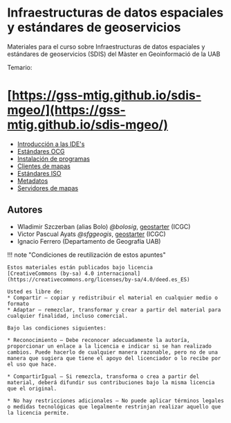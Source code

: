 # Infraestructuras de datos espaciales y estándares de geoservicios

Materiales para el curso sobre Infraestructuras de datos espaciales y estándares de geoservicios (SDIS) del Màster en Geoinformació de la UAB

Temario:

# [https://gss-mtig.github.io/sdis-mgeo/](https://gss-mtig.github.io/sdis-mgeo/)

* [Introducción a las IDE's](https://gss-mtig.github.io/sdis-mgeo/introduccion_a_las_ides/)
* [Estándares OCG](https://gss-mtig.github.io/sdis-mgeo/estandares_OCG/)
* [Instalación de programas](https://gss-mtig.github.io/sdis-mgeo/instalacion_de_programas/)
* [Clientes de mapas](https://gss-mtig.github.io/sdis-mgeo/clientes_de_mapa)
* [Estándares ISO](https://gss-mtig.github.io/sdis-mgeo/estandares_ISO/)
* [Metadatos](https://gss-mtig.github.io/sdis-mgeo/metadatos/)
* [Servidores de mapas](https://gss-mtig.github.io/sdis-mgeo/servidores_de_mapa/)

## Autores

* Wladimir Szczerban (alias Bolo) *@bolosig*, [geostarter](http://betaportal.icgc.cat) (ICGC)
* Victor Pascual Ayats  *@sfggeogis*, [geostarter](http://betaportal.icgc.cat) (ICGC)
* Ignacio Ferrero (Departamento de Geografía UAB)

!!! note "Condiciones de reutilización de estos apuntes"

    Estos materiales están publicados bajo licencia
    [CreativeCommons (by-sa) 4.0 internacional](https://creativecommons.org/licenses/by-sa/4.0/deed.es_ES)

    Usted es libre de:
    * Compartir — copiar y redistribuir el material en cualquier medio o formato
    * Adaptar — remezclar, transformar y crear a partir del material para cualquier finalidad, incluso comercial.

    Bajo las condiciones siguientes:

    * Reconocimiento — Debe reconocer adecuadamente la autoría, proporcionar un enlace a la licencia e indicar si se han realizado cambios. Puede hacerlo de cualquier manera razonable, pero no de una manera que sugiera que tiene el apoyo del licenciador o lo recibe por el uso que hace.
    
    * CompartirIgual — Si remezcla, transforma o crea a partir del material, deberá difundir sus contribuciones bajo la misma licencia que el original.
    
    * No hay restricciones adicionales — No puede aplicar términos legales o medidas tecnológicas que legalmente restrinjan realizar aquello que la licencia permite.

